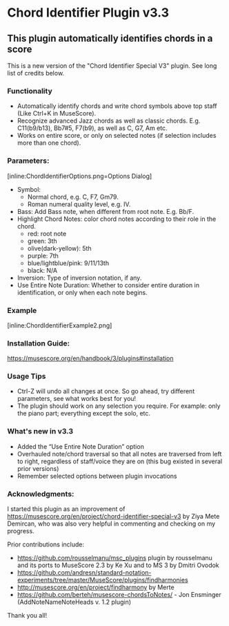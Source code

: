 # Chord Identifier Plugin v3.3 
## This plugin automatically identifies chords in a score
This is a new version of the "Chord Identifier Special V3" plugin. See long list of credits below.

### Functionality

- Automatically identify chords and write chord symbols above top staff (Like Ctrl+K in MuseScore).
- Recognize advanced Jazz chords as well as classic chords. E.g. C11(b9/b13), Bb7#5, F7(b9), as well as C, G7, Am etc.
- Works on entire score, or only on selected notes (if selection includes more than one chord).   

### Parameters:
 [inline:ChordIdentifierOptions.png=Options Dialog] 

- Symbol:
    - Normal chord, e.g. C, F7, Gm79.  
    - Roman numeral quality level, e.g. Ⅳ.
- Bass: Add Bass note, when different from root note. E.g. Bb/F.
- Highlight Chord Notes: color chord notes according to their role in the chord.
    - red: root note
    - green: 3th
    - olive(dark-yellow): 5th
    - purple: 7th
    - blue/lightblue/pink: 9/11/13th
    - black: N/A
- Inversion: Type of inversion notation, if any.  
- Use Entire Note Duration: Whether to consider entire duration in identification, or only when each note begins.
                         

### Example
 [inline:ChordIdentifierExample2.png] 

### Installation Guide:
https://musescore.org/en/handbook/3/plugins#installation

### Usage Tips  
- Ctrl-Z will undo all changes at once. So go ahead, try different parameters, see what works best for you!
- The plugin should  work on any selection you require. For example: only the piano part; everything except the solo, etc.

### What's new in v3.3
-  Added the “Use Entire Note Duration” option
-  Overhauled note/chord traversal so that all notes are traversed from left to right, regardless of staff/voice they are on (this bug existed in several prior versions)
-  Remember selected options between plugin invocations


### Acknowledgments:  
I started this plugin as an improvement of https://musescore.org/en/project/chord-identifier-special-v3 by Ziya Mete Demircan, who was also very helpful in commenting and checking on my progress.

Prior contributions include:
- https://github.com/rousselmanu/msc_plugins  plugin by rousselmanu and its ports to MuseScore 2.3 by Ke Xu and to MS 3 by Dmitri Ovodok
- https://github.com/andresn/standard-notation-experiments/tree/master/MuseScore/plugins/findharmonies  
- http://musescore.org/en/project/findharmony  by Merte  
- https://github.com/berteh/musescore-chordsToNotes/  - Jon Ensminger (AddNoteNameNoteHeads v. 1.2 plugin)  

Thank you all!